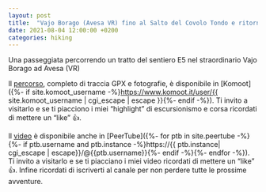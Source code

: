 ```yaml
---
layout: post
title:  "Vajo Borago (Avesa VR) fino al Salto del Covolo Tondo e ritorno"
date: 2021-08-04 12:00:00 +0200
categories: hiking
---
```


Una passeggiata percorrendo un tratto del sentiero E5 nel straordinario Vajo Borago ad Avesa (VR)

Il [percorso][percorso], completo di traccia GPX e fotografie, è disponibile in [Komoot]({%- if site.komoot_username -%}https://www.komoot.it/user/{{ site.komoot_username | cgi_escape | escape }}{%- endif -%}). Ti invito a visitarlo e se ti piacciono i miei “highlight” di escursionismo e corsa ricordati di mettere un “like” 👍.

Il [video][video] è disponibile anche in [PeerTube]({%- for ptb in site.peertube -%}{%- if ptb.username and ptb.instance -%}https://{{ ptb.instance| cgi_escape | escape}}/@{{ptb.username}}{%- endif -%}{%- endfor -%}). Ti invito a visitarlo e se ti piacciano i miei video ricordati di mettere un “like” 👍. Infine ricordati di iscriverti al canale per non perdere tutte le prossime avventure.

[percorso]: https://www.komoot.it/tour/441814494?ref=wtd
[video]: https://peertube.uno/w/mSFYjBqswe75pCuz5WY9sm

